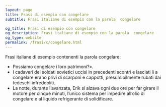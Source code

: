 ```yaml
---
layout: page
title: Frasi di esempio con congelare 
subtitle: Frasi italiane di esempio con la parola  congelare

og_title: Frasi di esempio con congelare 
og_description: Frasi italiane di esempio con la parola  congelare
og_type: website
permalink: /frasi/c/congelare.html
---
```


Frasi italiane di esempio contenenti la parola congelare:


- Possiamo congelare i loro patrimoni?».
- I cadaveri dei soldati sovietici uccisi in precedenti scontri e lasciati lì a congelare erano privi di scarponi e cappotti, presumibilmente rubati dai tedeschi infreddoliti.
- La notte, durante l’avanzata, Erik si alzava ogni due ore per far girare il motore per cinque minuti, l’unico sistema per impedire all’olio di congelare e al liquido refrigerante di solidificare.
